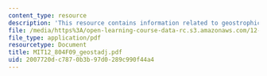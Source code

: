```yaml
---
content_type: resource
description: 'This resource contains information related to geostrophic adjustment. '
file: /media/https%3A/open-learning-course-data-rc.s3.amazonaws.com/12-804-large-scale-flow-dynamics-lab-fall-2009/2007720dc7870b3b97d0289c990f44a4_MIT12_804F09_geostadj.pdf
file_type: application/pdf
resourcetype: Document
title: MIT12_804F09_geostadj.pdf
uid: 2007720d-c787-0b3b-97d0-289c990f44a4
---
```

